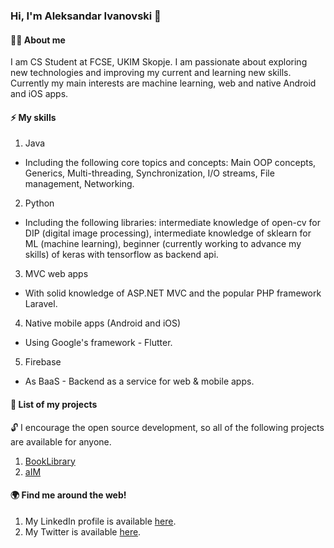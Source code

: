 ### Hi, I'm Aleksandar Ivanovski :wave:

#### 🧑‍💻 About me

I am CS Student at FCSE, UKIM Skopje. I am passionate about exploring new technologies and improving my current and learning new skills. Currently my main interests are machine learning, web and native Android and iOS apps.

#### ⚡ My skills

1. Java
  
+ Including the following core topics and concepts: Main OOP concepts, Generics, Multi-threading, Synchronization, I/O streams, File management, Networking.

2. Python
  
+ Including the following libraries: intermediate knowledge of open-cv for DIP (digital image processing), intermediate knowledge of sklearn for ML (machine  learning), beginner (currently working to advance my skills) of keras with tensorflow as backend api.

3. MVC web apps

+ With solid knowledge of ASP.NET MVC and the popular PHP framework Laravel.

4. Native mobile apps (Android and iOS)

+ Using Google's framework - Flutter.

5. Firebase

+ As BaaS - Backend as a service for web & mobile apps.
</li>
</ul>

#### 🚀 List of my projects

🔓 I encourage the open source development, so all of the following projects are available for anyone.



1. [BookLibrary](www.github.com)
2. [aIM](www.github.com)

#### 🌍 Find me around the web!

1. My LinkedIn profile is available [here](https://www.linkedin.com/in/aleksandar1932/).
2. My Twitter is available [here](https://twitter.com/a_ivanovski19).


<!--
**Aleksandar1932/Aleksandar1932** is a ✨ _special_ ✨ repository because its `README.md` (this file) appears on your GitHub profile.

Here are some ideas to get you started:

- 🔭 I’m currently working on ...
- 🌱 I’m currently learning ...
- 👯 I’m looking to collaborate on ...
- 🤔 I’m looking for help with ...
- 💬 Ask me about ...
- 📫 How to reach me: ...
- 😄 Pronouns: ...
- ⚡ Fun fact: ...
-->
  
